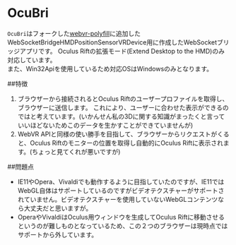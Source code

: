 # OcuBri
`OcuBri`はフォークした[webvr-polyfill](https://github.com/gtk2k/webvr-polyfill)に追加したWebSocketBridgeHMDPositionSensorVRDevice用に作成したWebSocketブリッジアプリです。
Oculus Riftの拡張モード(Extend Desktop to the HMD)のみ対応しています。  
また、Win32Apiを使用しているため対応OSはWindowsのみとなります。

##特徴
1. ブラウザーから接続されるとOculus Riftのユーザープロファイルを取得し、ブラウザーに送信します。
これにより、ユーザーに合わせた表示ができるのではと考えています。(いかんせん私の3Dに関する知識がまったくと言っていいほどないためこのデータを生かすことができていませんが)
2. WebVR APIと同様の使い勝手を目指して、ブラウザーからリクエストがくると、Oculus Riftのモニターの位置を取得し自動的にOculus Riftに表示されます。(ちょっと見てくれが悪いですが) 

##問題点
* IE11やOpera、Vivaldiでも動作するように目指していたのですが、IE11ではWebGL自体はサポートしているのですがビデオテクスチャーがサポートされていません。ビデオテクスチャーを使用していないWebGLコンテンツなら大丈夫だと思いますが。
* OperaやVivaldiはOculus用ウィンドウを生成してOculus Riftに移動させるというのが難しものとなっているため、この２つのブラウザーは現時点ではサポートから外しています。

